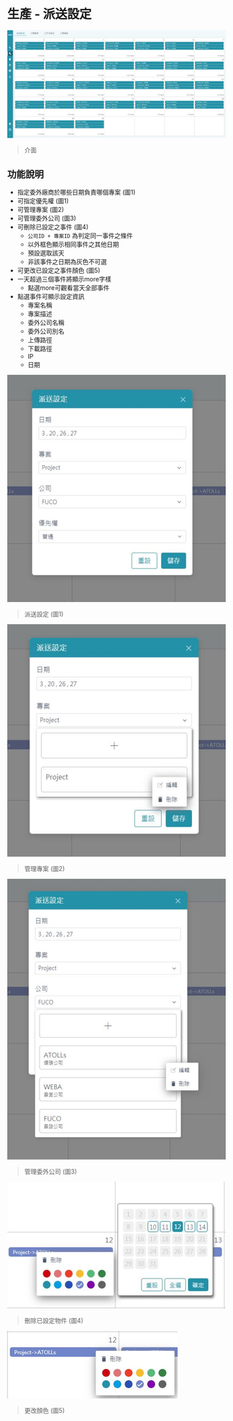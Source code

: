 # 生產 - 派送設定

![介面](img/dispatch/overview.JPG)
> 介面

## 功能說明
* 指定委外廠商於哪些日期負責哪個專案 (圖1)
* 可指定優先權 (圖1)
* 可管理專案 (圖2)
* 可管理委外公司 (圖3)
* 可刪除已設定之事件 (圖4)
    * `公司ID + 專案ID` 為判定同一事件之條件
    * 以外框色顯示相同事件之其他日期
    * 預設選取該天
    * 非該事件之日期為灰色不可選
* 可更改已設定之事件顏色 (圖5)
* 一天超過三個事件將顯示more字樣
    * 點選more可觀看當天全部事件
* 點選事件可顯示設定資訊
    * 專案名稱
    * 專案描述
    * 委外公司名稱
    * 委外公司別名
    * 上傳路徑
    * 下載路徑
    * IP
    * 日期

![圖一](img/dispatch/create.JPG)
> 派送設定 (圖1) 

![圖二](img/dispatch/edit-project.JPG)
> 管理專案 (圖2) 

![圖三](img/dispatch/edit-company.JPG)
> 管理委外公司 (圖3) 

![圖四](img/dispatch/delete-events.JPG)
> 刪除已設定物件 (圖4) 

![圖五](img/dispatch/edit-color.JPG)
> 更改顏色 (圖5) 